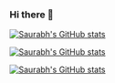 ### Hi there 👋

[![Saurabh's GitHub stats](https://github-readme-stats.vercel.app/api?username=saurabhprakash-25&show_icons=truet&theme=material-palenight)](https://github.com/saurabhprakash-25?tab=repositories)

[![Saurabh's GitHub stats](https://github-readme-stats.vercel.app/api/top-langs/?username=saurabhprakash-25&layout=compact&theme=material-palenight)](https://github.com/saurabhprakash-25?tab=repositories)

[![Saurabh's GitHub stats](https://github-readme-stats.vercel.app/api/pin/?username=saurabhprakash-25&repo=saurabhprakash-25.github.io&theme=material-palenight)](https://saurabhprakash-25.github.io/)
